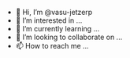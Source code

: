 - 👋 Hi, I’m @vasu-jetzerp
- 👀 I’m interested in ...
- 🌱 I’m currently learning ...
- 💞️ I’m looking to collaborate on ...
- 📫 How to reach me ...

<!---
vasu-jetzerp/vasu-jetzerp is a ✨ special ✨ repository because its `README.md` (this file) appears on your GitHub profile.
You can click the Preview link to take a look at your changes.
--->
